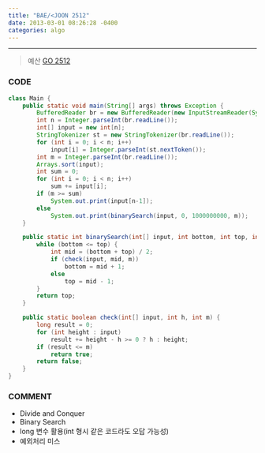 ```yaml
---
title: "BAE/<JOON 2512"
date: 2013-03-01 08:26:28 -0400
categories: algo
---
```

---

> 예산 [GO 2512]

### CODE
```java
class Main {
	public static void main(String[] args) throws Exception {
		BufferedReader br = new BufferedReader(new InputStreamReader(System.in));
		int n = Integer.parseInt(br.readLine());
		int[] input = new int[n];
		StringTokenizer st = new StringTokenizer(br.readLine());
		for (int i = 0; i < n; i++)
			input[i] = Integer.parseInt(st.nextToken());
		int m = Integer.parseInt(br.readLine());
		Arrays.sort(input);
		int sum = 0;
		for (int i = 0; i < n; i++)
			sum += input[i];
		if (m >= sum)
			System.out.print(input[n-1]);
		else
			System.out.print(binarySearch(input, 0, 1000000000, m));
	}

	public static int binarySearch(int[] input, int bottom, int top, int m) {
		while (bottom <= top) {
			int mid = (bottom + top) / 2;
			if (check(input, mid, m))
				bottom = mid + 1;
			else
				top = mid - 1;
		}
		return top;
	}

	public static boolean check(int[] input, int h, int m) {
		long result = 0;
		for (int height : input)
			result += height - h >= 0 ? h : height;
		if (result <= m)
			return true;
		return false;
	}
}
```

### COMMENT
* Divide and Conquer
* Binary Search
* long 변수 활용(int 형시 같은 코드라도 오답 가능성)
* 예외처리 미스

[GO 2512]: https://www.acmicpc.net/problem/2512
